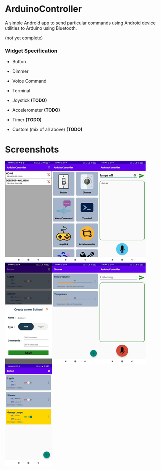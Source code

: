 # ArduinoController

A simple Android app to send particular commands using Android device utilities to Arduino using Bluetooth.

(not yet complete)

### Widget Specification
+ Button

+ Dimmer

+ Voice Command

+ Terminal 

+ Joystick **(TODO)**

+ Accelerometer **(TODO)**

+ Timer **(TODO)**

+ Custom (mix of all above) **(TODO)**


# Screenshots
<img src="https://github.com/behnawwm/ArduinoController/blob/master/previews/photo5807730081769043382.jpg" align="left" width="150" >
<img src="https://github.com/behnawwm/ArduinoController/blob/master/previews/photo5807730081769043386.jpg" align="left" width="150" >
<img src="https://github.com/behnawwm/ArduinoController/blob/master/previews/photo5807730081769043383.jpg" align="left" width="150" >
<img src="https://github.com/behnawwm/ArduinoController/blob/master/previews/photo5807730081769043384.jpg" align="left" width="150" >
<img src="https://github.com/behnawwm/ArduinoController/blob/master/previews/photo5807730081769043385.jpg" align="left" width="150" >
<img src="https://github.com/behnawwm/ArduinoController/blob/master/previews/photo5807730081769043387.jpg" align="left" width="150" >
<img src="https://github.com/behnawwm/ArduinoController/blob/master/previews/photo5807730081769043388.jpg" align="left" width="150" >

